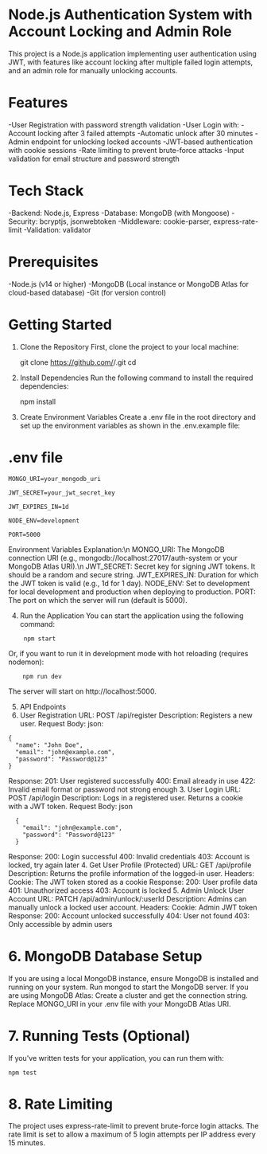 # Node.js Authentication System with Account Locking and Admin Role
This project is a Node.js application implementing user authentication using JWT, with features like account locking after multiple failed login attempts, and an admin role for manually unlocking accounts.

# Features
  -User Registration with password strength validation
  -User Login with:
      -Account locking after 3 failed attempts
      -Automatic unlock after 30 minutes
  -Admin endpoint for unlocking locked accounts
  -JWT-based authentication with cookie sessions
  -Rate limiting to prevent brute-force attacks
  -Input validation for email structure and password strength

# Tech Stack
  -Backend: Node.js, Express
  -Database: MongoDB (with Mongoose)
  -Security: bcryptjs, jsonwebtoken
  -Middleware: cookie-parser, express-rate-limit
  -Validation: validator

# Prerequisites
  -Node.js (v14 or higher)
  -MongoDB (Local instance or MongoDB Atlas for cloud-based database)
  -Git (for version control)

# Getting Started

1. Clone the Repository
  First, clone the project to your local machine:

    git clone https://github.com/<your-username>/<repository-name>.git
    cd <repository-name>
    
2. Install Dependencies
  Run the following command to install the required dependencies:
  
    npm install
3. Create Environment Variables
  Create a .env file in the root directory and set up the environment variables as shown in the .env.example file:

# .env file
    MONGO_URI=your_mongodb_uri
    
    JWT_SECRET=your_jwt_secret_key
    
    JWT_EXPIRES_IN=1d
    
    NODE_ENV=development
    
    PORT=5000
  
  Environment Variables Explanation:\n
    MONGO_URI: The MongoDB connection URI (e.g., mongodb://localhost:27017/auth-system or your MongoDB Atlas URI).\n
    JWT_SECRET: Secret key for signing JWT tokens. It should be a random and secure string.
    JWT_EXPIRES_IN: Duration for which the JWT token is valid (e.g., 1d for 1 day).
    NODE_ENV: Set to development for local development and production when deploying to production.
    PORT: The port on which the server will run (default is 5000).

4. Run the Application
You can start the application using the following command:

        npm start
Or, if you want to run it in development mode with hot reloading (requires nodemon):

        npm run dev
The server will start on http://localhost:5000.

5. API Endpoints
  1. User Registration
    URL: POST /api/register
    Description: Registers a new user.
    Request Body:
    json:

    {
      "name": "John Doe",
      "email": "john@example.com",
      "password": "Password@123"
    }
  Response:
    201: User registered successfully
    400: Email already in use
    422: Invalid email format or password not strong enough
  3. User Login
    URL: POST /api/login
    Description: Logs in a registered user. Returns a cookie with a JWT token.
    Request Body:
    json
    
      {
        "email": "john@example.com",
        "password": "Password@123"
      }
      
  Response:
    200: Login successful
    400: Invalid credentials
    403: Account is locked, try again later
  4. Get User Profile (Protected)
    URL: GET /api/profile
    Description: Returns the profile information of the logged-in user.
    Headers:
    Cookie: The JWT token stored as a cookie
    Response:
    200: User profile data
    401: Unauthorized access
    403: Account is locked
5. Admin Unlock User Account
  URL: PATCH /api/admin/unlock/:userId
  Description: Admins can manually unlock a locked user account.
  Headers:
  Cookie: Admin JWT token
  Response:
  200: Account unlocked successfully
  404: User not found
  403: Only accessible by admin users
# 6. MongoDB Database Setup
  If you are using a local MongoDB instance, ensure MongoDB is installed and running on your system.
  Run mongod to start the MongoDB server.
  If you are using MongoDB Atlas:
  Create a cluster and get the connection string.
  Replace MONGO_URI in your .env file with your MongoDB Atlas URI.

# 7. Running Tests (Optional)
If you've written tests for your application, you can run them with:

    npm test

# 8. Rate Limiting
  The project uses express-rate-limit to prevent brute-force login attacks. The rate limit is set to allow a maximum of 5 login attempts per IP address every 15 minutes.

